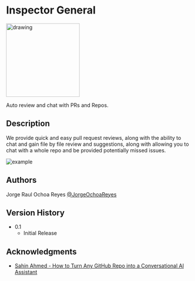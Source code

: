 # Inspector General

<img src="https://github.com/user-attachments/assets/99b294c6-db0e-4f12-8ff4-eb68c13df153" alt="drawing" style="width:200px;"/>


Auto review and chat with PRs and Repos. 

## Description

We provide quick and easy pull request reviews, along with the ability to chat and gain file by file review and suggestions, along with allowing you to chat with a whole repo and be provided potentially missed issues. 

 ![example](https://github.com/user-attachments/assets/c90677ae-7120-40c6-b2a4-15ca82e6f7ad)

 
## Authors 

Jorge Raul Ochoa Reyes [@JorgeOchoaReyes](https://github.com/JorgeOchoaReyes)

## Version History
* 0.1
    * Initial Release
 
## Acknowledgments
 
* [Sahin Ahmed - How to Turn Any GitHub Repo into a Conversational AI Assistant](https://medium.com/@sahin.samia/how-to-turn-any-github-repo-into-a-conversational-ai-assistant-c4086739756a)
